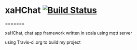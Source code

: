 # xaHChat [![Build Status](https://travis-ci.org/lemonxah/xaHChat.png?branch=master)](https://travis-ci.org/lemonxah/xaHChat)

=======

xaHChat, chat app framework written in scala using mqtt server

using Travis-ci.org to build my project
